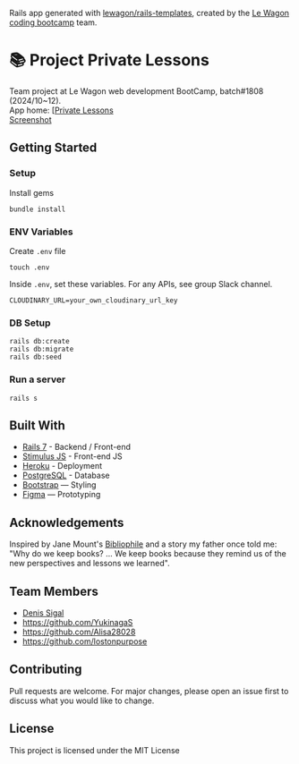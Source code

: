 Rails app generated with [lewagon/rails-templates](https://github.com/lewagon/rails-templates), created by the [Le Wagon coding bootcamp](https://www.lewagon.com) team.

# 📚 Project Private Lessons

Team project at Le Wagon web development BootCamp, batch#1808 (2024/10~12).
<br>
App home: [[Private Lessons](https://private-lessons-993d7398cc84.herokuapp.com/)
<br>
[Screenshot](https://res.cloudinary.com/dtk9adhb1/image/upload/v1733728367/Private_Lessons_mobile_view_pvfire.png)

## Getting Started
### Setup

Install gems
```
bundle install
```

### ENV Variables
Create `.env` file
```
touch .env
```
Inside `.env`, set these variables. For any APIs, see group Slack channel.
```
CLOUDINARY_URL=your_own_cloudinary_url_key
```

### DB Setup
```
rails db:create
rails db:migrate
rails db:seed
```

### Run a server
```
rails s
```

## Built With
- [Rails 7](https://guides.rubyonrails.org/) - Backend / Front-end
- [Stimulus JS](https://stimulus.hotwired.dev/) - Front-end JS
- [Heroku](https://heroku.com/) - Deployment
- [PostgreSQL](https://www.postgresql.org/) - Database
- [Bootstrap](https://getbootstrap.com/) — Styling
- [Figma](https://www.figma.com) — Prototyping

## Acknowledgements
Inspired by Jane Mount's [Bibliophile](https://www.amazon.com/Bibliophile-Illustrated-Miscellany-Jane-Mount/dp/1452167230) and a story my father once told me: "Why do we keep books? ... We keep books because they remind us of the new perspectives and lessons we learned".

## Team Members
- [Denis Sigal](https://www.linkedin.com/in/denissigal)
- https://github.com/YukinagaS
- https://github.com/Alisa28028
- https://github.com/lostonpurpose

## Contributing
Pull requests are welcome. For major changes, please open an issue first to discuss what you would like to change.

## License
This project is licensed under the MIT License
